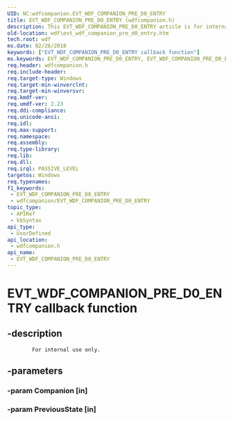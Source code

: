 ```yaml
---
UID: NC:wdfcompanion.EVT_WDF_COMPANION_PRE_D0_ENTRY
title: EVT_WDF_COMPANION_PRE_D0_ENTRY (wdfcompanion.h)
description: This EVT_WDF_COMPANION_PRE_D0_ENTRY article is for internal use only.
old-location: wdf\evt_wdf_companion_pre_d0_entry.htm
tech.root: wdf
ms.date: 02/26/2018
keywords: ["EVT_WDF_COMPANION_PRE_D0_ENTRY callback function"]
ms.keywords: EVT_WDF_COMPANION_PRE_D0_ENTRY, EVT_WDF_COMPANION_PRE_D0_ENTRY callback, EVT_WDF_COMPANION_PRE_D0_ENTRY callback function, wdf.evt_wdf_companion_pre_d0_entry, wdfcompanion/EVT_WDF_COMPANION_PRE_D0_ENTRY
req.header: wdfcompanion.h
req.include-header: 
req.target-type: Windows
req.target-min-winverclnt: 
req.target-min-winversvr: 
req.kmdf-ver: 
req.umdf-ver: 2.23
req.ddi-compliance: 
req.unicode-ansi: 
req.idl: 
req.max-support: 
req.namespace: 
req.assembly: 
req.type-library: 
req.lib: 
req.dll: 
req.irql: PASSIVE_LEVEL
targetos: Windows
req.typenames: 
f1_keywords:
 - EVT_WDF_COMPANION_PRE_D0_ENTRY
 - wdfcompanion/EVT_WDF_COMPANION_PRE_D0_ENTRY
topic_type:
 - APIRef
 - kbSyntax
api_type:
 - UserDefined
api_location:
 - wdfcompanion.h
api_name:
 - EVT_WDF_COMPANION_PRE_D0_ENTRY
---
```


# EVT_WDF_COMPANION_PRE_D0_ENTRY callback function


## -description

			For internal use only.

## -parameters

### -param Companion [in]



### -param PreviousState [in]



